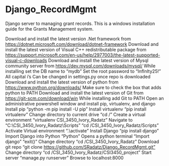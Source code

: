 # Django_RecordMgmt

Django server to managing grant records.
This is a windows installation guide for the Grants Management system.

Download and install the latest version .Net framework from https://dotnet.microsoft.com/download/dotnet-framework
Download and install the latest version of Visual C++ redistributable package from https://support.microsoft.com/en-us/help/2977003/the-latest-supported-visual-c-downloads
Download and install the latest version of Mysql community server from https://dev.mysql.com/downloads/mysql/
  While installing set the DB name to “mydb”
  Set the root password to “InfInIty25!”
  All capital i’s
  Can be changed in settings.py once repo is downloaded
Download and install the latest version of python from https://www.python.org/downloads/
  Make sure to check the box that adds python to PATH
Download and install the latest version of Git from https://git-scm.com/download/win
  While installing add Git to PATH
Open an administrative powershell window and install pip, virtualenv, and django
  Install pip
    “python -m pip install -U pip”
  Install virtualenv
    “pip install virtualenv”
  Change directory to current drive
    “cd /”
  Create a virtual environment
    “virtualenv CSI_3450_Ivory_Radatz”
  Navigate to “C:\CSI_3450_Ivory_Radatz\Scripts”
    “cd /CSI_3450_Ivory_Radatz/Scripts”
  Activate Virtual environment
     “.\activate”
  Install Django
    “pip install django”
  Import Django into Python
   “Python”
  Opens a python terminal
    “Import django”
    “exit()”
  Change directory
    “cd /CSI_3450_Ivory_Radatz”
  Download git repo
    “git clone https://github.com/SRadatz/Django_RecordMgmt.git”
  Change directory
    “cd /CSI_3450_Ivory_Radatz/CSI3450_project”
  Start server
    “manage.py runserver”
Browse to localhost:8000
